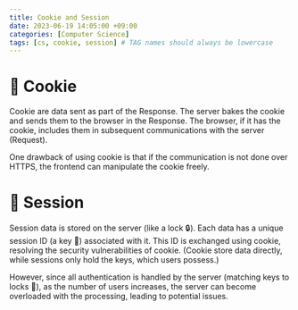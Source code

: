 ```yaml
---
title: Cookie and Session
date: 2023-06-19 14:05:00 +09:00
categories: [Computer Science]
tags: [cs, cookie, session] # TAG names should always be lowercase
---
```


# 🍪 Cookie

Cookie are data sent as part of the Response. The server bakes the cookie and sends them to the browser in the Response. The browser, if it has the cookie, includes them in subsequent communications with the server (Request).

One drawback of using cookie is that if the communication is not done over HTTPS, the frontend can manipulate the cookie freely.

# 🔑 Session

Session data is stored on the server (like a lock 🔒). Each data has a unique session ID (a key 🔑) associated with it. This ID is exchanged using cookie, resolving the security vulnerabilities of cookie.
(Cookie store data directly, while sessions only hold the keys, which users possess.)

However, since all authentication is handled by the server (matching keys to locks 🔐), as the number of users increases, the server can become overloaded with the processing, leading to potential issues.
